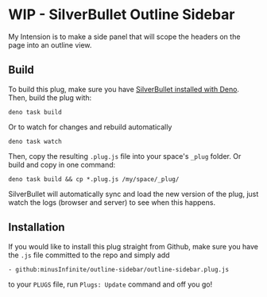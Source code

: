 
# WIP - SilverBullet Outline Sidebar

My Intension is to make a side panel that will scope the headers on the page into an outline view.

## Build

To build this plug, make sure you have [SilverBullet installed with Deno](https://silverbullet.md/Install/Deno). Then, build the plug with:

```shell
deno task build
```

Or to watch for changes and rebuild automatically

```shell
deno task watch
```

Then, copy the resulting `.plug.js` file into your space's `_plug` folder. Or build and copy in one command:

```shell
deno task build && cp *.plug.js /my/space/_plug/
```

SilverBullet will automatically sync and load the new version of the plug, just watch the logs (browser and server) to see when this happens.

## Installation

If you would like to install this plug straight from Github, make sure you have the `.js` file committed to the repo and simply add

```
- github:minusInfinite/outline-sidebar/outline-sidebar.plug.js
```

to your `PLUGS` file, run `Plugs: Update` command and off you go!
